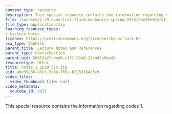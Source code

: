 ```yaml
---
content_type: resource
description: This special resource contains the information regarding codes 1.
file: /courses/2-29-numerical-fluid-mechanics-spring-2015/a6e39e36efe12a94765ab2263184e5e9_codes_1_2p29_S15.zip
file_type: application/zip
learning_resource_types:
- Lecture Notes
license: https://creativecommons.org/licenses/by-nc-sa/4.0/
ocw_type: OCWFile
parent_title: Lecture Notes and References
parent_type: CourseSection
parent_uid: 58652a2f-ded8-c1f1-25a8-12c4d5a6be42
resourcetype: Other
title: codes_1_2p29_S15.zip
uid: a6e39e36-efe1-2a94-765a-b2263184e5e9
video_files:
  video_thumbnail_file: null
video_metadata:
  youtube_id: null
---
```

This special resource contains the information regarding codes 1.